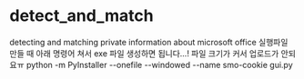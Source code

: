 # detect_and_match
detecting and matching private information about microsoft office 
실행파일 만들 때 아래 명령어 쳐서 exe 파일 생성하면 됩니다...! 파일 크기가 커서 업로드가 안되요ㅠ 
python -m PyInstaller --onefile --windowed --name smo-cookie gui.py
